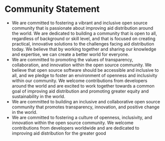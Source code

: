 # Community Statement

* We are committed to fostering a vibrant and inclusive open source community that is passionate about improving aid distribution around the world. We are dedicated to building a community that is open to all, regardless of background or skill level, and that is focused on creating practical, innovative solutions to the challenges facing aid distribution today. We believe that by working together and sharing our knowledge and expertise, we can create a better world for everyone.
* We are committed to promoting the values of transparency, collaboration, and innovation within the open source community. We believe that open source software should be accessible and inclusive to all, and we pledge to foster an environment of openness and inclusivity within our community. We welcome contributions from developers around the world and are excited to work together towards a common goal of improving aid distribution and promoting greater equity and sustainability in the world.
* We are committed to building an inclusive and collaborative open source community that promotes transparency, innovation, and positive change in the world.
* We are committed to fostering a culture of openness, inclusivity, and innovation within the open source community. We welcome contributions from developers worldwide and are dedicated to improving aid distribution for the greater good
